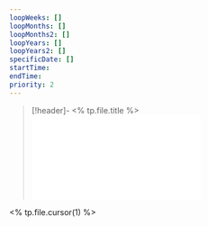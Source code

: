 ```yaml
---
loopWeeks: []
loopMonths: []
loopMonths2: []
loopYears: []
loopYears2: []
specificDate: []
startTime:
endTime:
priority: 2
---
```

> [!header]- <% tp.file.title %>
> ![front-matter-template](front-matter-template.md)

<% tp.file.cursor(1) %>
